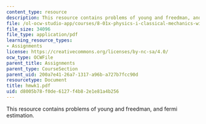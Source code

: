 ```yaml
---
content_type: resource
description: This resource contains problems of young and freedman, and fermi estimation.
file: /ol-ocw-studio-app/courses/8-01x-physics-i-classical-mechanics-with-an-experimental-focus-fall-2002/d8005b78f0de6127f4b82e1e81a4b256_hmwk1.pdf
file_size: 34096
file_type: application/pdf
learning_resource_types:
- Assignments
license: https://creativecommons.org/licenses/by-nc-sa/4.0/
ocw_type: OCWFile
parent_title: Assignments
parent_type: CourseSection
parent_uid: 200a7e41-26a7-1317-a96b-a727b7fcc90d
resourcetype: Document
title: hmwk1.pdf
uid: d8005b78-f0de-6127-f4b8-2e1e81a4b256
---
```

This resource contains problems of young and freedman, and fermi estimation.